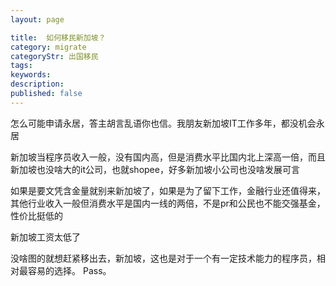 ```yaml
---
layout: page

title:  如何移民新加坡？
category: migrate
categoryStr: 出国移民
tags:   
keywords:
description:
published: false
---
```


怎么可能申请永居，答主胡言乱语你也信。我朋友新加坡IT工作多年，都没机会永居

新加坡当程序员收入一般，没有国内高，但是消费水平比国内北上深高一倍，而且新加坡也没啥大的it公司，也就shopee，好多新加坡小公司也没啥发展可言

如果是要文凭含金量就别来新加坡了，如果是为了留下工作，金融行业还值得来，其他行业收入一般但消费水平是国内一线的两倍，不是pr和公民也不能交强基金，性价比挺低的

新加坡工资太低了

没啥图的就想赶紧移出去，新加坡，这也是对于一个有一定技术能力的程序员，相对最容易的选择。
Pass。